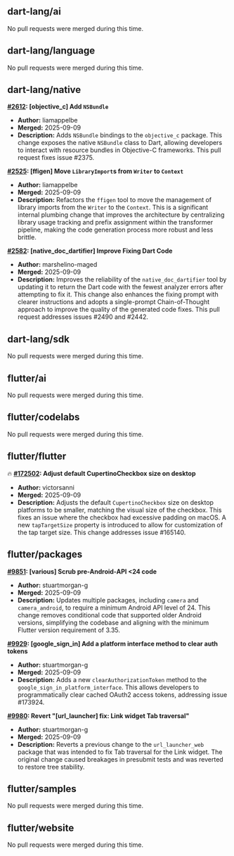 ## dart-lang/ai

No pull requests were merged during this time.


## dart-lang/language

No pull requests were merged during this time.


## dart-lang/native

**[#2612](https://github.com/dart-lang/native/pull/2612): [objective_c] Add `NSBundle`**
  - **Author:** liamappelbe
  - **Merged:** 2025-09-09
  - **Description:** Adds `NSBundle` bindings to the `objective_c` package. This change exposes the native `NSBundle` class to Dart, allowing developers to interact with resource bundles in Objective-C frameworks. This pull request fixes issue #2375.

**[#2525](https://github.com/dart-lang/native/pull/2525): [ffigen] Move `LibraryImport`s from `Writer` to `Context`**
  - **Author:** liamappelbe
  - **Merged:** 2025-09-09
  - **Description:** Refactors the `ffigen` tool to move the management of library imports from the `Writer` to the `Context`. This is a significant internal plumbing change that improves the architecture by centralizing library usage tracking and prefix assignment within the transformer pipeline, making the code generation process more robust and less brittle.

**[#2582](https://github.com/dart-lang/native/pull/2582): [native_doc_dartifier] Improve Fixing Dart Code**
  - **Author:** marshelino-maged
  - **Merged:** 2025-09-09
  - **Description:** Improves the reliability of the `native_doc_dartifier` tool by updating it to return the Dart code with the fewest analyzer errors after attempting to fix it. This change also enhances the fixing prompt with clearer instructions and adopts a single-prompt Chain-of-Thought approach to improve the quality of the generated code fixes. This pull request addresses issues #2490 and #2442.


## dart-lang/sdk

No pull requests were merged during this time.


## flutter/ai

No pull requests were merged during this time.


## flutter/codelabs

No pull requests were merged during this time.


## flutter/flutter

🔥 **[#172502](https://github.com/flutter/flutter/pull/172502): Adjust default CupertinoCheckbox size on desktop**
  - **Author:** victorsanni
  - **Merged:** 2025-09-09
  - **Description:** Adjusts the default `CupertinoCheckbox` size on desktop platforms to be smaller, matching the visual size of the checkbox. This fixes an issue where the checkbox had excessive padding on macOS. A new `tapTargetSize` property is introduced to allow for customization of the tap target size. This change addresses issue #165140.


## flutter/packages

**[#9851](https://github.com/flutter/packages/pull/9851): [various] Scrub pre-Android-API <24 code**
  - **Author:** stuartmorgan-g
  - **Merged:** 2025-09-09
  - **Description:** Updates multiple packages, including `camera` and `camera_android`, to require a minimum Android API level of 24. This change removes conditional code that supported older Android versions, simplifying the codebase and aligning with the minimum Flutter version requirement of 3.35.

**[#9929](https://github.com/flutter/packages/pull/9929): [google_sign_in] Add a platform interface method to clear auth tokens**
  - **Author:** stuartmorgan-g
  - **Merged:** 2025-09-09
  - **Description:** Adds a new `clearAuthorizationToken` method to the `google_sign_in_platform_interface`. This allows developers to programmatically clear cached OAuth2 access tokens, addressing issue #173924.

**[#9980](https://github.com/flutter/packages/pull/9980): Revert "[url_launcher] fix: Link widget Tab traversal"**
  - **Author:** stuartmorgan-g
  - **Merged:** 2025-09-09
  - **Description:** Reverts a previous change to the `url_launcher_web` package that was intended to fix Tab traversal for the Link widget. The original change caused breakages in presubmit tests and was reverted to restore tree stability.


## flutter/samples

No pull requests were merged during this time.


## flutter/website

No pull requests were merged during this time.


